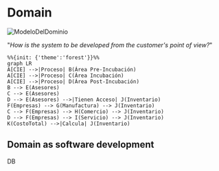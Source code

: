 # Domain

![ModeloDelDominio](D:\UPB\ProyectoGrado\cie\docs\assets\ModeloDelDominio.png)



"*How is the system to be developed from the customer's point of view?*"

```mermaid
%%{init: {'theme':'forest'}}%%
graph LR
A[CIE] -->|Proceso| B(Área Pre-Incubación)
A[CIE] -->|Proceso| C(Área Incubación)
A[CIE] -->|Proceso| D(Área Post-Incubación)
B --> E(Asesores)
C --> E(Asesores)
D --> E(Asesores) -->|Tienen Acceso| J(Inventario)
F(Empresas) --> G(Manufactura) --> J(Inventario)
C --> F(Empresas) --> H(Comercio) --> J(Inventario)
D --> F(Empresas) --> I(Servicio) --> J(Inventario)
K(CostoTotal) -->|Calcula| J(Inventario)
```

## Domain as software development

DB

